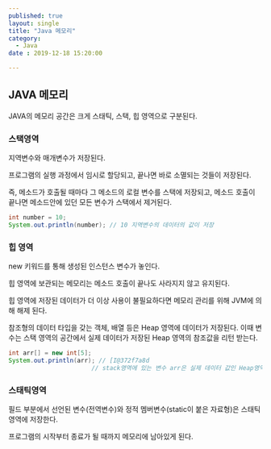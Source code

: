 ```yaml
---
published: true
layout: single
title: "Java 메모리"
category:
  - Java
date : 2019-12-18 15:20:00

---
```


## JAVA 메모리

JAVA의 메모리 공간은 크게 스태틱, 스택, 힙 영역으로 구분된다.



### 스택영역

지역변수와 매개변수가 저장된다.

프로그램의 실행 과정에서 임시로 할당되고, 끝나면 바로 소멸되는 것들이 저장된다.

즉, 메소드가  호출될 때마다 그 메소드의 로컬 변수를 스택에 저장되고, 메소드 호출이 끝나면 메소드안에 있던 모든 변수가 스택에서 제거된다.

```java
int number = 10;
System.out.println(number); // 10 지역변수의 데이터의 값이 저장
```



### 힙 영역

new 키워드를 통해 생성된 인스턴스 변수가 놓인다.

힙 영역에 보관되는 메모리는 메소드 호출이 끝나도 사라지지 않고 유지된다.

힙 영역에 저장된 데이터가 더 이상 사용이 불필요하다면 메모리 관리를 위해 JVM에 의해 해제 된다.



참조형의 데이터 타입을 갖는 객체, 배열 등은 Heap 영역에 데이터가 저장된다. 이때 변수는 스택 영역의 공간에서 실제 데이터가 저장된 Heap 영역의 참조값을 리턴 받는다.

```java
int arr[] = new int[5];
System.out.println(arr); // [I@372f7a8d
					   // stack영역에 있는 변수 arr은 실제 데이터 값인 Heap영역의 참조 값을 갖는다.
```



### 스태틱영역

필드 부분에서 선언된 변수(전역변수)와 정적 멤버변수(static이 붙은 자료형)은 스태틱영역에 저장한다.

프로그램의 시작부터 종료가 될 때까지 메모리에 남아있게 된다.